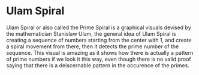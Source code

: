 # Ulam Spiral

Ulam Spiral or also called the Prime Spiral is a graphical visuals devised by the mathematician Stanislaw Ulam, the general idea of Ulam Spiral is creating a sequence of numbers starting from the center with 1, and create a spiral movement from there, then it detects the prime number of the sequence. This visual is amazing as it shows how there is actually a pattern of prime numbers if we look it this way, even though there is no valid proof saying that there is a deiscernable pattern in the occurence of the primes.
